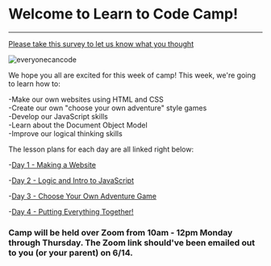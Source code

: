 # Welcome to Learn to Code Camp!
--------

[Please take this survey to let us know what you thought](https://delaware.ca1.qualtrics.com/jfe/form/SV_9mm9qUT4oIHmA3r)

![everyonecancode](https://images.unsplash.com/photo-1526649661456-89c7ed4d00b8?ixlib=rb-1.2.1&ixid=eyJhcHBfaWQiOjEyMDd9&auto=format&fit=crop&w=1171&q=80)

We hope you all are excited for this week of camp! This week, we're going to learn how to:

-Make our own websites using HTML and CSS<br>
-Create our own "choose your own adventure" style games<br>
-Develop our JavaScript skills<br>
-Learn about the Document Object Model<br>
-Improve our logical thinking skills <br>


The lesson plans for each day are all linked right below:

-[Day 1 - Making a Website](./day1)

-[Day 2 - Logic and Intro to JavaScript](./day2)

-[Day 3 - Choose Your Own Adventure Game](./day3)

-[Day 4 - Putting Everything Together!](./day4)


### Camp will be held over Zoom from 10am - 12pm Monday through Thursday. The Zoom link should've been emailed out to you (or your parent) on 6/14. 

